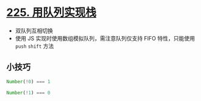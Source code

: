 # [225. 用队列实现栈](https://leetcode-cn.com/problems/implement-stack-using-queues/)

- 双队列互相切换
- 使用 JS 实现时使用数组模拟队列，需注意队列仅支持 FIFO 特性，只能使用 `push` `shift` 方法

## 小技巧

```js
Number(!0) === 1

Number(!1) === 0
```
